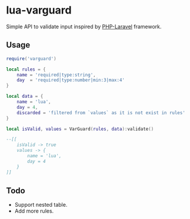 # lua-varguard

Simple API to validate input inspired by [PHP-Laravel](https://laravel.com/docs/8.x/validation) framework.

## Usage

```lua
require('varguard')

local rules = {
    name = 'required|type:string',
    day  = 'required|type:number|min:3|max:4'
}

local data = {
    name = 'lua',
    day = 4,
    discarded = 'filtered from `values` as it is not exist in rules'
}

local isValid, values = VarGuard(rules, data):validate()

--[[
    isValid -> true
    values -> {
        name = 'lua',
        day = 4
    }
]]
```

## Todo
* Support nested table.
* Add more rules.
